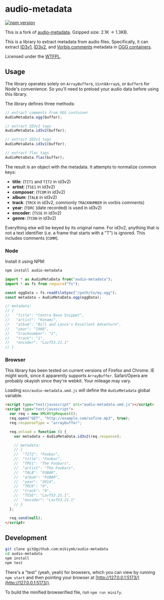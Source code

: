 # audio-metadata

[![npm version](https://badge.fury.io/js/@mikiymk%2Faudio-metadata.svg)](https://badge.fury.io/js/@mikiymk%2Faudio-metadata)

This is a fork of [audio-metadata](https://github.com/tmont/audio-metadata). Gzipped size: 2.1K -> 1.3KB.

This is a library to extract metadata from audio files.
Specifically, it can extract [ID3v1](http://en.wikipedia.org/wiki/ID3#ID3v1), [ID3v2](http://en.wikipedia.org/wiki/ID3#ID3v2), and [Vorbis comments](http://www.xiph.org/vorbis/doc/v-comment.html) metadata in [OGG containers](http://en.wikipedia.org/wiki/Ogg).

Licensed under the [WTFPL](http://www.wtfpl.net/).

## Usage

The library operates solely on `ArrayBuffer`s, `Uint8Array`s, or `Buffer`s for Node's convenience.
So you'll need to preload your audio data before using this library.

The library defines three methods:

```javascript
// extract comments from OGG container
AudioMetaData.ogg(buffer);

// extract ID3v2 tags
AudioMetaData.id3v2(buffer);

// extract ID3v1 tags
AudioMetaData.id3v1(buffer);

// extract flac tags
AudioMetaData.flac(buffer);
```

The result is an object with the metadata. It attempts to normalize common keys:

- **title**: (`TIT1` and `TIT2` in id3v2)
- **artist**: (`TSE1` in id3v2)
- **composer**: (`TCOM` in id3v2)
- **album**: (`TALB` in id3v2)
- **track**: (`TRCK` in id3v2, commonly `TRACKNUMBER` in vorbis comments)
- **year**: (`TDRC` (date recorded) is used in id3v2)
- **encoder**: (`TSSE` in id3v2)
- **genre**: (`TCON` in id3v2)

Everything else will be keyed by its original name. For id3v2, anything that is not a text identifier (i.e. a frame that starts with a "T") is ignored. This includes comments (`COMM`).

### Node

Install it using NPM:

```sh
npm install audio-metadata
```

```javascript
import * as AudioMetaData from("audio-metadata");
import * as fs from require("fs");

const oggData = fs.readFileSync("/path/to/my.ogg");
const metadata = AudioMetaData.ogg(oggData);

// metadata:
// {
//   "title": "Contra Base Snippet",
//   "artist": "Konami",
//   "album": "Bill and Lance's Excellent Adventure",
//   "year": "1988",
//   "tracknumber": "1",
//   "track": "1",
//   "encoder": "Lavf53.21.1"
// }
```

### Browser

This library has been tested on current versions of Firefox and Chrome. IE might work, since it apparently supports `ArrayBuffer`. Safari/Opera are probably okayish since they're webkit. Your mileage may vary.

Loading `min/audio-metadata.umd.js` will define the `AudioMetadata` global variable.

```html
<script type="text/javascript" src="audio-metadata.umd.js"></script>
<script type="text/javascript">
  var req = new XMLHttpRequest();
  req.open("GET", "http://example.com/sofine.mp3", true);
  req.responseType = "arraybuffer";

  req.onload = function () {
    var metadata = AudioMetaData.id3v2(req.response);

    // metadata:
    // {
    // 	"TIT2": "Foobar",
    // 	"title": "Foobar",
    // 	"TPE1": "The Foobars",
    // 	"artist": "The Foobars",
    // 	"TALB": "FUBAR",
    // 	"album": "FUBAR",
    // 	"year": "2014",
    // 	"TRCK": "9",
    // 	"track": "9",
    // 	"TSSE": "Lavf53.21.1",
    // 	"encoder": "Lavf53.21.1"
    // }
  };

  req.send(null);
</script>
```

## Development

```bash
git clone git@github.com:mikiymk/audio-metadata
cd audio-metadata
npm install
npm test
```

There's a "test" (yeah, yeah) for browsers, which you can view by running `npm start` and then pointing your browser at [http://127.0.0.1:5173/](http://127.0.0.1:5173/).

To build the minified browserified file, run `npm run minify`.

